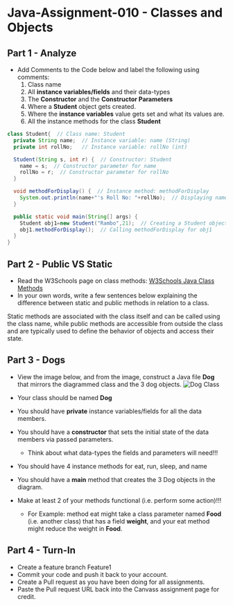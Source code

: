 # Java-Assignment-010 - Classes and Objects

## Part 1 - Analyze
* Add Comments to the Code below and label the following using comments:
  1. Class name
  2. All **instance variables/fields** and their data-types
  3. The **Constructor** and the **Constructor Parameters**
  4. Where a **Student** object gets created.
  5. Where the **instance variables** value gets set and what its values are.
  6. All the instance methods for the class **Student**

```java
class Student{  // Class name: Student
  private String name;  // Instance variable: name (String)
  private int rollNo;   // Instance variable: rollNo (int)

  Student(String s, int r) {  // Constructor: Student
    name = s;  // Constructor parameter for name
    rollNo = r;  // Constructor parameter for rollNo
  }

  void methodForDisplay() {  // Instance method: methodForDisplay
    System.out.println(name+"'s Roll No: "+rollNo);  // Displaying name and rollNo
  }

  public static void main(String[] args) {
    Student obj1=new Student("Rambo",21);  // Creating a Student object (obj1) with name "Rambo" and rollNo 21
    obj1.methodForDisplay();  // Calling methodForDisplay for obj1
  }
}
```

## Part 2 - Public VS Static

* Read the W3Schools page on class methods: [W3Schools Java Class Methods](https://www.w3schools.com/java/java_class_methods.asp)
* In your own words, write a few sentences below explaining the difference between static and public methods in relation to a class.


Static methods are associated with the class itself and can be called using the class name, while public methods are accessible from outside the class and are typically used to define the behavior of objects and access their state.

## Part 3 - Dogs

* View the image below, and from the image, construct a Java file **Dog** that mirrors the diagrammed class and the 3 dog objects.
![Dog Class](images/ClassVSObject.png)

* Your class should be named **Dog**
* You should have **private** instance variables/fields for all the data members.
* You should have a **constructor** that sets the initial state of the data members via passed parameters.
    * Think about what data-types the fields and parameters will need!!!
* You should have 4 instance methods for eat, run, sleep, and name
* You should have a **main** method that creates the 3 Dog objects in the diagram.
* Make at least 2 of your methods functional (i.e. perform some action)!!!
    * For Example: method eat might take a class parameter named **Food** (i.e. another class) that has a field **weight**, and your eat method might reduce the weight in **Food**.

## Part 4 - Turn-In

* Create a feature branch Feature1
* Commit your code and push it back to your account.
* Create a Pull request as you have been doing for all assignments.
* Paste the Pull request URL back into the Canvass assignment page for credit.
